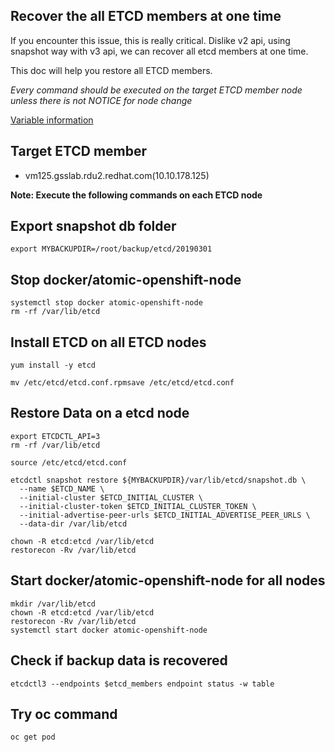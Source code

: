 Recover the all ETCD members at one time
----------------------------------------

If you encounter this issue, this is really critical. Dislike v2 api, using snapshot way with v3 api, we can recover all etcd members at one time.

This doc will help you restore all ETCD members.

*Every command should be executed on the target ETCD member node unless there is not NOTICE for node change*

[Variable information](../backup_v3.md)

## Target ETCD member ##
- vm125.gsslab.rdu2.redhat.com(10.10.178.125)


**Note: Execute the following commands on each ETCD node**

## Export snapshot db folder
~~~
export MYBACKUPDIR=/root/backup/etcd/20190301
~~~

## Stop docker/atomic-openshift-node
```
systemctl stop docker atomic-openshift-node 
rm -rf /var/lib/etcd
```

## Install ETCD on all ETCD nodes ##
```
yum install -y etcd

mv /etc/etcd/etcd.conf.rpmsave /etc/etcd/etcd.conf
```

## Restore Data on a etcd node
```
export ETCDCTL_API=3
rm -rf /var/lib/etcd

source /etc/etcd/etcd.conf

etcdctl snapshot restore ${MYBACKUPDIR}/var/lib/etcd/snapshot.db \
  --name $ETCD_NAME \
  --initial-cluster $ETCD_INITIAL_CLUSTER \
  --initial-cluster-token $ETCD_INITIAL_CLUSTER_TOKEN \
  --initial-advertise-peer-urls $ETCD_INITIAL_ADVERTISE_PEER_URLS \
  --data-dir /var/lib/etcd

chown -R etcd:etcd /var/lib/etcd
restorecon -Rv /var/lib/etcd
```

## Start docker/atomic-openshift-node for all nodes
```
mkdir /var/lib/etcd
chown -R etcd:etcd /var/lib/etcd
restorecon -Rv /var/lib/etcd
systemctl start docker atomic-openshift-node 
```

## Check if backup data is recovered ##
```
etcdctl3 --endpoints $etcd_members endpoint status -w table
```

## Try oc command ##
```
oc get pod
```

